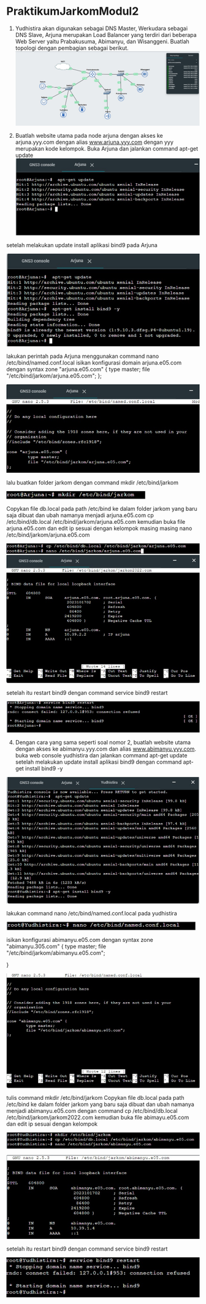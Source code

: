 # PraktikumJarkomModul2
1. Yudhistira akan digunakan sebagai DNS Master, Werkudara sebagai DNS Slave, Arjuna merupakan Load Balancer yang terdiri dari beberapa Web Server yaitu Prabakusuma, Abimanyu, dan Wisanggeni. Buatlah topologi dengan pembagian sebagai berikut.
![soal](https://github.com/stevanza/PraktikumJarkomModul2/blob/main/WhatsApp%20Image%202023-10-17%20at%2018.42.38_ef3e9851.jpg)


2. Buatlah website utama pada node arjuna dengan akses ke arjuna.yyy.com dengan alias www.arjuna.yyy.com dengan yyy merupakan kode kelompok.
Buka Arjuna dan jalankan command  apt-get update
![soal](https://github.com/stevanza/PraktikumJarkomModul2/blob/main/WhatsApp%20Image%202023-10-17%20at%2018.52.33_e02e7588.jpg)

setelah melakukan update install aplikasi bind9 pada Arjuna

![soal](https://github.com/stevanza/PraktikumJarkomModul2/blob/main/WhatsApp%20Image%202023-10-17%20at%2018.55.55_2408d531.jpg)

lakukan perintah pada Arjuna menggunakan command nano /etc/bind/named.conf.local
isikan konfigurasi domain arjuna.e05.com dengan syntax
zone "arjuna.e05.com" {
	type master;
	file "/etc/bind/jarkom/arjuna.e05.com";
};

![soal](https://github.com/stevanza/PraktikumJarkomModul2/blob/main/WhatsApp%20Image%202023-10-17%20at%2018.57.50_6472720c.jpg)

lalu buatkan folder jarkom dengan command mkdir /etc/bind/jarkom

![soal](https://github.com/stevanza/PraktikumJarkomModul2/blob/main/WhatsApp%20Image%202023-10-17%20at%2019.22.58_45b7f1a6.jpg)

Copykan file db.local pada path /etc/bind ke dalam folder jarkom yang baru saja dibuat dan ubah namanya menjadi arjuna.e05.com
cp /etc/bind/db.local /etc/bind/jarkom/arjuna.e05.com
kemudian buka file arjuna.e05.com dan edit ip sesuai dengan kelompok masing masing
nano /etc/bind/jarkom/arjuna.e05.com

![soal](https://github.com/stevanza/PraktikumJarkomModul2/blob/main/WhatsApp%20Image%202023-10-17%20at%2019.23.23_b71a6c54.jpg)
![soal](https://github.com/stevanza/PraktikumJarkomModul2/blob/main/WhatsApp%20Image%202023-10-17%20at%2019.06.30_afb9872e.jpg)

setelah itu restart bind9 dengan command service bind9 restart

![soal](https://github.com/stevanza/PraktikumJarkomModul2/blob/main/WhatsApp%20Image%202023-10-17%20at%2019.08.16_75df1035.jpg)

4. Dengan cara yang sama seperti soal nomor 2, buatlah website utama dengan akses ke abimanyu.yyy.com dan alias www.abimanyu.yyy.com.
buka web console yudhistira dan jalankan command  apt-get update
setelah melakukan update install aplikasi bind9 dengan command  apt-get install bind9 -y

![soal](https://github.com/stevanza/PraktikumJarkomModul2/blob/main/WhatsApp%20Image%202023-10-17%20at%2019.11.38_f8ea48cb.jpg)

lakukan command nano /etc/bind/named.conf.local pada yudhistira

![soal](https://github.com/stevanza/PraktikumJarkomModul2/blob/main/WhatsApp%20Image%202023-10-17%20at%2019.12.30_78faafdb.jpg)

isikan konfigurasi abimanyu.e05.com dengan syntax
zone "abimanyu.305.com" {
	type master;
	file "/etc/bind/jarkom/abimanyu.e05.com";

}

![soal](https://github.com/stevanza/PraktikumJarkomModul2/blob/main/WhatsApp%20Image%202023-10-17%20at%2019.13.58_f0886aa3.jpg)

tulis command mkdir /etc/bind/jarkom
Copykan file db.local pada path /etc/bind ke dalam folder jarkom yang baru saja dibuat dan ubah namanya menjadi abimanyu.e05.com dengan command
cp /etc/bind/db.local /etc/bind/jarkom/jarkom2022.com
kemudian buka file abimayu.e05.com dan edit ip sesuai dengan kelompok

![soal](https://github.com/stevanza/PraktikumJarkomModul2/blob/main/WhatsApp%20Image%202023-10-17%20at%2019.15.03_ab855e2a.jpg)

![soal](https://github.com/stevanza/PraktikumJarkomModul2/blob/main/WhatsApp%20Image%202023-10-17%20at%2019.17.27_a64e2106.jpg)

setelah itu restart bind9 dengan command service bind9 restart

![soal](https://github.com/stevanza/PraktikumJarkomModul2/blob/main/WhatsApp%20Image%202023-10-17%20at%2019.18.03_e4a884bb.jpg)
